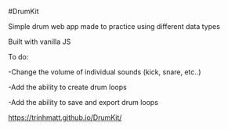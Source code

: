 #DrumKit

Simple drum web app made to practice using different data types

Built with vanilla JS

To do:

-Change the volume of individual sounds (kick, snare, etc..)

-Add the ability to create drum loops

-Add the ability to save and export drum loops

https://trinhmatt.github.io/DrumKit/

